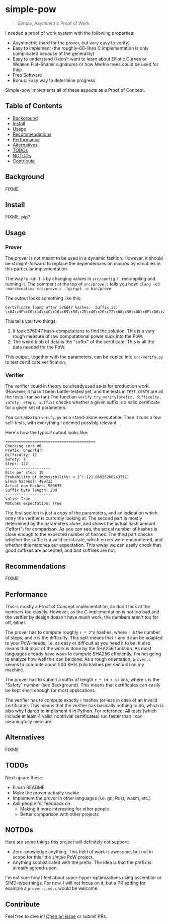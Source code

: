 # simple-pow

> Simple, Asymmetric Proof of Work

I needed a proof of work system with the following properties:
- Asymmetric (hard for the prover, but very easy to verify)
- Easy to implement (the roughly-60-lines C implementation is only complicated because of the generality)
- Easy to understand (I don't want to learn about Elliptic Curves or Weaken Fiat–Shamir signatures or how Merkle trees could be used for this)
- Free Software
- Bonus: Easy way to determine progress

Simple-pow implements all of these aspects as a Proof of Concept.

## Table of Contents

- [Background](#background)
- [Install](#install)
- [Usage](#usage)
- [Recommendations](#recommendations)
- [Performance](#performance)
- [Alternatives](#alternatives)
- [TODOs](#todos)
- [NOTDOs](#notdos)
- [Contribute](#contribute)

## Background

FIXME

## Install

FIXME.  pip?

## Usage

### Prover

The prover is not meant to be used in a dynamic fashion.
However, it should be straight-forward to replace the dependencies
on macros by variables in this particular implementation.

The way to run it is by changing values in `src/config.h`, recompiling and running it.
The comment at the top of `src/prove.c` tells you how:
`clang -O3 -march=native src/prove.c -lgcrypt -o bin/prove`

The output looks something like this:

```
Certificate found after 576047 hashes.  Suffix is:
\x04\x3F\xC0\x14\x4C\x10\x65\x80\x2D\x40\x26\x72\x08\x36\x00\x6E\xD0\x23\x20\x02\x70\x20\x13\xE8\x0A\xEE\x80\x7D\x20\x13\x9E\x06\xAC\x81\x3A\x90\x20\x98\x00\x11\x60\x3A\x4C\x05\x34\x00\x2D\xC0\x18\x3C\x0F\x1A\x80\x1E\xD0\x0A\x6B\x00\x25\xC0\x1F\x84\x00\x6B\x80\x52\x20\x18\xDA\x0F\xB7\xC0\x4C\x18\x1B\x84\x00\x8D\x80\x10\xD0\x08\x3A\x00\xAD\xA0\x22\x24\x00\x28\x40\x63\x80\x09\x99\x03\x74\x60\x1D\x30\x05\x8E\x01\xDE\x40\x49\xE8\x01\x7A\x40\xC3\x28\x00\xE6\x00\x75\x61\x42\x80\x02\x34\x80\x92\xB0\x03\x38\x03\x2F\x80\x60\x38\x07\xDC\x01\xB9\xA0\x34\x48\x00\x29\x00\xE5\xE0\x06\xB0\x07\xC6\xC0\x74\xA8\x45\x8A\x01\x7F\xE0\x56\xEC\x1E\x95\x80\x5D\x90\x02\xE8\x02\x10\x00\x1B\xE0\x11\x67\x03\xB2\x00\x32\x40\x08\xB0\x00\x52\x00\x02\x78\x02\x19\x40\x77\x40\x1A\x80\x00\xCA\x00\x98\x44\x0E\x26\x80\xCB\xA0\x1E\x66\x0B\xD8\x00\x0B\x88\x15\x39\x00\xE7\xA0\x1C\x88\x05\x3F\x00\x94\xE0\x61\xCE\x0C\xBB\x80\x1F\x28\x01\x51\x00\x9E\x00\x35\xE8\x17\xE6\x01\x53\xB0\x02\x98\x01\x1F\x80\x0D\xB0\x01\xA2\x01\xD4\x21\x04\x18\x04\xB6\x80\xCF\x20\x0A\xBA\x03\xF5\x80\xB8\xE8\x0D\xBA\x00\x7A\x40\x98\x4C\x0D\x17\x00\x1C\x90\x02\x7A\x00\x7D\x00\xBA\x68\x1F\x4A\x03\x3D\xE0\x2D\x7C\x03\xC4\x00\x5F\xE0\x2B\xD0\x12\x9F\x01\xEE\x38\x06\xB8
```

This tells you two things:
1. It took 576047 hash-computations to find the solution.  This is a very rough measure of raw computational power suck into the PoW.
2. The weird blob of data is the "suffix" of the certificate.  This is all the data needed for the PoW.

This output, together with the parameters, can be copied into `src/verify.py` to test certificate verification.

### Verifier

The verifier could in theory be alreadyused as-is for production work.
(However, it hasn't been battle-tested yet, and the tests in `TEST_CERTS` are
all the tests I ran so far.)  The function `verify.try_verify(prefix,
difficulty, safety, steps, suffix)` checks whether a given suffix is a valid
certificate for a given set of parameters.

You can also run `verify.py` as a stand-alone executable.
Then it runs a few self-tests, with everything I deemed possibly relevant.

Here's how the typical output looks like:

```
========================================
Checking cert #6
Prefix: b'World!'
Difficulty: 12
Safety: 7
Steps: 122
--------------------
Bits per step: 19
Probability of impossibility: < 2^(-121.06926266243711)
E[num hashes]: 499712
Actual num hashes: 500635
Suffix byte length: 290
--------------------
Valid: True
Matches expectation: True
```

The first section is just a copy of the parameters, and an indication which entry
the verifier is currently looking at.
The second part is mostly determined by the parameters alone, and shows the
actual hash amount ("effort") for comparison.
As you can see, the actual number of hashes is close enough to the expected
number of hashes.
The third part checks whether the suffic is a valid certificate,
which errors were encountered, and whether this matches our expectation.
This wway we can easily check that good suffixes are accepted, and bad suffixes are not.

## Recommendations

FIXME

## Performance

This is mostly a Proof of Concept implementation, so don't look at the numbers too
closely.  However, as the C implementation is not too bad and the verifier by
design doesn't have much work, the numbers aren't too far off, either.

The prover has to compute roughly `r * 2^d` hashes, where `r` is the number of
steps, and `d` is the difficulty.  This split means that `r` and `d` can be
adapted to your PoW-needs, i.e. as easy or difficult as you need it to be.
It also means that most of the work is done by the SHA256 function.
As most languages already have ways to compute SHA256 efficiently,
I'm not going to analyze how well this can be done.
As a rough orientation, `prover.c` seems to compute about 500 KH/s
(kilo hashes per second) on my machine.

The prover has to submit a suffix of length `r * (d + s)` bits, where `s` is the
"Safety" number (see Background).  This means that certificates can easily be
kept short enough for most applications.

The verifier has to compute exactly `r` hashes (or less in case of an invalid certificate).
This means that the verifier has basically nothing to do, which is also why I dared to implement it in Python.
For reference: All tests (which include at least 4 valid, nontrivial certificates)
run faster than I can meaningfully measure.

## Alternatives

FIXME

## TODOs

Next up are these:
* Finish README
* Make the prover actually usable
* Implement the prover in other languages (i.e. go, Rust, wasm, etc.)
* Ask people for feedback on:
    * Making it more interesting for other people
    * Better comparison with other projects

## NOTDOs

Here are some things this project will definitely not support:
* Zero-knowledge anything.  This field of work is awesome, but not in scope for this little *simple* PoW project.
* Anything sophisticated with the prefix.  The idea is that the prefix is already agreed-upon.

I'm not sure how I feel about super-hyper-optimizations using assembler or SIMD-type things.
For now, I will not focus on it, but a PR adding for example a `prover-simd.c` would be welcome.

## Contribute

Feel free to dive in! [Open an issue](https://github.com/BenWiederhake/subint/issues/new) or submit PRs.
